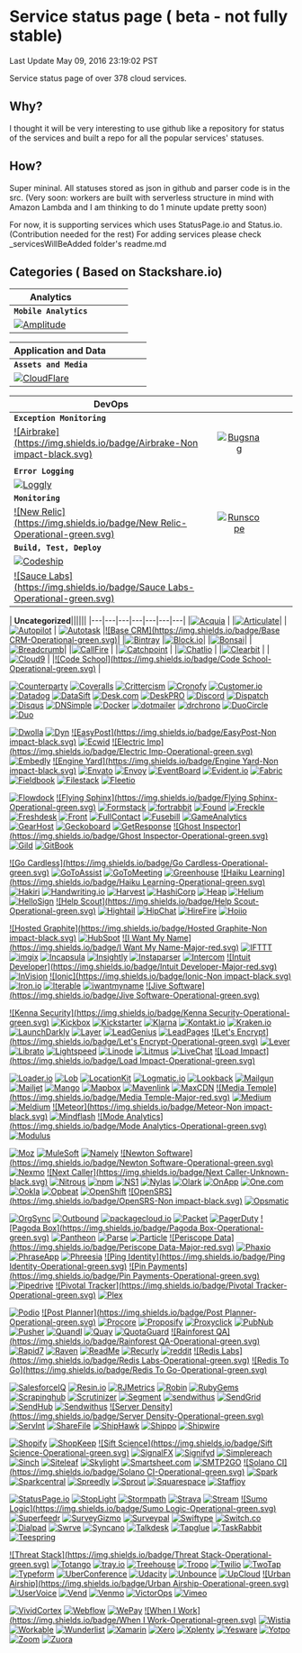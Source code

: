 # Service status page  ( beta - not fully stable)

Last Update May 09, 2016 23:19:02  PST

Service status page of over 378 cloud services.

## Why?

I thought it will be very interesting to use github like a repository for status of the services and built a repo for all the popular services' statuses.

## How?
Super mininal. All statuses stored as json in github and parser code is in the src.
(Very soon: workers are built with serverless structure in mind with Amazon Lambda and I am thinking to do 1 minute update pretty soon)

For now, it is supporting services which uses StatusPage.io and Status.io. (Contribution needed for the rest)
For adding services please check _servicesWillBeAdded folder's readme.md



## Categories ( Based on Stackshare.io)


| **Analytics**|||||
| -------------         |:-------------:| -----:| -----:| -----:|
|  **`Mobile Analytics`**
|[![Amplitude](https://img.shields.io/badge/Amplitude-Operational-green.svg)](http://status.taplytics.com)|||


| **Application and Data**|||||
| -------------         |:-------------:| -----:| -----:| -----:|
|  **`Assets and Media`**
|[![CloudFlare](https://img.shields.io/badge/CloudFlare-Operational-green.svg)](https://status.fastly.com)|||

| **DevOps**|||||
| -------------         |:-------------:| -----:| -----:| -----:|
|  **`Exception Monitoring`**
|[![Airbrake](https://img.shields.io/badge/Airbrake-Non impact-black.svg)](https://status.airbrake.io) | [![Bugsnag](https://img.shields.io/badge/Bugsnag-Operational-green.svg)](http://status.rollbar.com)|||
|||||
|  **`Error Logging`**
|[![Loggly](https://img.shields.io/badge/Loggly-Operational-green.svg)](http://www.papertrailstatus.com)||
| **`Monitoring`**
|[![New Relic](https://img.shields.io/badge/New Relic-Operational-green.svg)](https://status.newrelic.com)| [![Runscope](https://img.shields.io/badge/Runscope-Operational-green.svg)](http://status.runscope.com)||
| **`Build, Test, Deploy`**
|[![Codeship](https://img.shields.io/badge/Codeship-Operational-green.svg)](https://www.traviscistatus.com)|
|[![Sauce Labs](https://img.shields.io/badge/Sauce Labs-Operational-green.svg)](https://status.scoutapp.com)||


| **Uncategorized**||||||
|---|---|---|---|---|---|---|
|[![Acquia](https://img.shields.io/badge/Acquia-Operational-green.svg)](http://status.aptible.com) |
|[![Articulate](https://img.shields.io/badge/Articulate-Operational-green.svg)](https://status.authorize.net)|
|[![Autopilot](https://img.shields.io/badge/Autopilot-Operational-green.svg)](http://status.autopilothq.com) | [![Autotask](https://img.shields.io/badge/Autotask-Operational-green.svg)](https://barricade.statuspage.io)
|[![Base CRM](https://img.shields.io/badge/Base CRM-Operational-green.svg)](http://status.bigwig.lshift.net)|
|[![Bintray](https://img.shields.io/badge/Bintray-Operational-green.svg)](http://status.blazemeter.com)
|[![Block.io](https://img.shields.io/badge/Block.io-Operational-green.svg)](http://status.bluip.com)|
|[![Bonsai](https://img.shields.io/badge/Bonsai-Operational-green.svg)](http://status.branch.io)|
|[![Breadcrumb](https://img.shields.io/badge/Breadcrumb-Operational-green.svg)](http://status.built.io)|
|[![CallFire](https://img.shields.io/badge/CallFire-Operational-green.svg)](http://status.catalyze.io) |
|[![Catchpoint](https://img.shields.io/badge/Catchpoint-Major-red.svg)](http://status.chartboost.com) |
|[![Chatlio](https://img.shields.io/badge/Chatlio-Operational-green.svg)](https://status.ciscospark.com) |
|[![Clearbit](https://img.shields.io/badge/Clearbit-Operational-green.svg)](http://status.close.io) |
|[![Cloud9](https://img.shields.io/badge/Cloud9-Operational-green.svg)](http://status.codecov.io) |
|[![Code School](https://img.shields.io/badge/Code School-Operational-green.svg)](http://status.context.io) |

[![Counterparty](https://img.shields.io/badge/Counterparty-Operational-green.svg)](http://status.counterparty.io)
[![Coveralls](https://img.shields.io/badge/Coveralls-Operational-green.svg)](http://status.coveralls.io)
[![Crittercism](https://img.shields.io/badge/Crittercism-Operational-green.svg)](http://status.crittercism.com)
[![Cronofy](https://img.shields.io/badge/Cronofy-Operational-green.svg)](http://status.cronofy.com)
[![Customer.io](https://img.shields.io/badge/Customer.io-Operational-green.svg)](http://status.customer.io)
[![Datadog](https://img.shields.io/badge/Datadog-Operational-green.svg)](http://status.datadoghq.com)
[![DataSift](https://img.shields.io/badge/DataSift-Minor-yellow.svg)](https://status.datasift.com)
[![Desk.com](https://img.shields.io/badge/Desk.com-Operational-green.svg)](https://status.desk.com)
[![DeskPRO](https://img.shields.io/badge/DeskPRO-Operational-green.svg)](http://status.deskpro.com)
[![Discord](https://img.shields.io/badge/Discord-Operational-green.svg)](http://status.discordapp.com)
[![Dispatch](https://img.shields.io/badge/Dispatch-Operational-green.svg)](http://status.dispatch.me)
[![Disqus](https://img.shields.io/badge/Disqus-Operational-green.svg)](https://status.disqus.com)
[![DNSimple](https://img.shields.io/badge/DNSimple-Operational-green.svg)](http://dnsimplestatus.com)
[![Docker](https://img.shields.io/badge/Docker-Operational-green.svg)](https://status.docker.com)
[![dotmailer](https://img.shields.io/badge/dotmailer-Operational-green.svg)](http://status.dotmailer.com)
[![drchrono](https://img.shields.io/badge/drchrono-Operational-green.svg)](https://status.drchrono.com)
[![DuoCircle](https://img.shields.io/badge/DuoCircle-Operational-green.svg)](http://status.duocircle.com)
[![Duo](https://img.shields.io/badge/Duo-Operational-green.svg)](https://status.duo.com)


[![Dwolla](https://img.shields.io/badge/Dwolla-Operational-green.svg)](http://status.dwolla.com)
[![Dyn](https://img.shields.io/badge/Dyn-Minor-yellow.svg)](https://www.dynstatus.com)
[![EasyPost](https://img.shields.io/badge/EasyPost-Non impact-black.svg)](http://www.easypoststatus.com)
[![Ecwid](https://img.shields.io/badge/Ecwid-Operational-green.svg)](http://status.ecwid.com)
[![Electric Imp](https://img.shields.io/badge/Electric Imp-Operational-green.svg)](http://status.electricimp.com)
[![Embedly](https://img.shields.io/badge/Embedly-Operational-green.svg)](http://status.embed.ly)
[![Engine Yard](https://img.shields.io/badge/Engine Yard-Non impact-black.svg)](http://status.engineyard.com)
[![Envato](https://img.shields.io/badge/Envato-Operational-green.svg)](http://status.envato.com)
[![Envoy](https://img.shields.io/badge/Envoy-Operational-green.svg)](http://status.envoy.com)
[![EventBoard](https://img.shields.io/badge/EventBoard-Operational-green.svg)](http://status.eventboard.io)
[![Evident.io](https://img.shields.io/badge/Evident.io-Operational-green.svg)](http://status.evident.io)
[![Fabric](https://img.shields.io/badge/Fabric-Operational-green.svg)](http://status.fabric.io)
[![Fieldbook](https://img.shields.io/badge/Fieldbook-Operational-green.svg)](http://status.fieldbook.com)
[![Filestack](https://img.shields.io/badge/Filestack-Operational-green.svg)](http://status.filestack.com/)
[![Fleetio](https://img.shields.io/badge/Fleetio-Operational-green.svg)](http://status.fleetio.com)


[![Flowdock](https://img.shields.io/badge/Flowdock-Operational-green.svg)](http://status.flowdock.com/)
[![Flying Sphinx](https://img.shields.io/badge/Flying Sphinx-Operational-green.svg)](http://status.flying-sphinx.com)
[![Formstack](https://img.shields.io/badge/Formstack-Operational-green.svg)](http://status.formstack.com)
[![fortrabbit](https://img.shields.io/badge/fortrabbit-Operational-green.svg)](http://status.fortrabbit.com)
[![Found](https://img.shields.io/badge/Found-Operational-green.svg)](http://status.found.no)
[![Freckle](https://img.shields.io/badge/Freckle-Operational-green.svg)](http://status.letsfreckle.com)
[![Freshdesk](https://img.shields.io/badge/Freshdesk-Operational-green.svg)](http://updates.freshdesk.com)
[![Front](https://img.shields.io/badge/Front-Operational-green.svg)](http://status.frontapp.com)
[![FullContact](https://img.shields.io/badge/FullContact-Operational-green.svg)](http://status.fullcontact.com)
[![Fusebill](https://img.shields.io/badge/Fusebill-Operational-green.svg)](http://statuspage.fusebill.com)
[![GameAnalytics](https://img.shields.io/badge/GameAnalytics-Operational-green.svg)](https://gameanalytics.statuspage.io)
[![GearHost](https://img.shields.io/badge/GearHost-Operational-green.svg)](https://gearhost.statuspage.io/)
[![Geckoboard](https://img.shields.io/badge/Geckoboard-Operational-green.svg)](https://geckoboard.statuspage.io)
[![GetResponse](https://img.shields.io/badge/GetResponse-Operational-green.svg)](http://status.getresponse.com)
[![Ghost Inspector](https://img.shields.io/badge/Ghost Inspector-Operational-green.svg)](https://ghostinspector.statuspage.io)
[![Gild](https://img.shields.io/badge/Gild-Operational-green.svg)](http://status.gild.com)
[![GitBook](https://img.shields.io/badge/GitBook-Operational-green.svg)](http://status.gitbook.com)


[![Go Cardless](https://img.shields.io/badge/Go Cardless-Operational-green.svg)](http://www.gocardless-status.com/)
[![GoToAssist](https://img.shields.io/badge/GoToAssist-Operational-green.svg)](http://status.gotoassist.com)
[![GoToMeeting](https://img.shields.io/badge/GoToMeeting-Operational-green.svg)](http://status.gotomeeting.com)
[![Greenhouse](https://img.shields.io/badge/Greenhouse-Operational-green.svg)](http://status.greenhouse.io)
[![Haiku Learning](https://img.shields.io/badge/Haiku Learning-Operational-green.svg)](http://status.haikulearning.com)
[![Hakiri](https://img.shields.io/badge/Hakiri-Operational-green.svg)](http://status.hakiri.io)
[![Handwriting.io](https://img.shields.io/badge/Handwriting.io-Operational-green.svg)](http://status.handwriting.io)
[![Harvest](https://img.shields.io/badge/Harvest-Operational-green.svg)](http://www.harveststatus.com)
[![HashiCorp](https://img.shields.io/badge/HashiCorp-Operational-green.svg)](http://status.hashicorp.com)
[![Heap](https://img.shields.io/badge/Heap-Operational-green.svg)](http://status.heapanalytics.com)
[![Helium](https://img.shields.io/badge/Helium-Operational-green.svg)](http://status.helium.com)
[![HelloSign](https://img.shields.io/badge/HelloSign-Operational-green.svg)](http://status.hellosign.com)
[![Help Scout](https://img.shields.io/badge/Help Scout-Operational-green.svg)](http://status.helpscout.net)
[![Hightail](https://img.shields.io/badge/Hightail-Operational-green.svg)](http://status.hightail.com)
[![HipChat](https://img.shields.io/badge/HipChat-Operational-green.svg)](https://status.hipchat.com)
[![HireFire](https://img.shields.io/badge/HireFire-Operational-green.svg)](http://status.hirefire.io)
[![Hoiio](https://img.shields.io/badge/Hoiio-Operational-green.svg)](http://status.hoiio.com/)


[![Hosted Graphite](https://img.shields.io/badge/Hosted Graphite-Non impact-black.svg)](http://status.hostedgraphite.com)
[![HubSpot](https://img.shields.io/badge/HubSpot-Operational-green.svg)](https://status.hubspot.com)
[![I Want My Name](https://img.shields.io/badge/I Want My Name-Major-red.svg)](http://status.iwantmyname.com/)
[![IFTTT](https://img.shields.io/badge/IFTTT-Operational-green.svg)](http://status.ifttt.com)
[![imgix](https://img.shields.io/badge/imgix-Operational-green.svg)](http://status.imgix.com)
[![Incapsula](https://img.shields.io/badge/Incapsula-Operational-green.svg)](https://status.incapsula.com)
[![Insightly](https://img.shields.io/badge/Insightly-Operational-green.svg)](http://status.insightly.com)
[![Instaparser](https://img.shields.io/badge/Instaparser-Operational-green.svg)](http://status.instaparser.com)
[![Intercom](https://img.shields.io/badge/Intercom-Operational-green.svg)](https://status.intercom.io)
[![Intuit Developer](https://img.shields.io/badge/Intuit Developer-Major-red.svg)](http://developer-status.intuit.com/)
[![InVision](https://img.shields.io/badge/InVision-Operational-green.svg)](http://status.invisionapp.com)
[![Ionic](https://img.shields.io/badge/Ionic-Non impact-black.svg)](http://status.ionic.io)
[![Iron.io](https://img.shields.io/badge/Iron.io-Operational-green.svg)](https://status.iron.io)
[![Iterable](https://img.shields.io/badge/Iterable-Operational-green.svg)](http://status.iterable.com)
[![iwantmyname](https://img.shields.io/badge/iwantmyname-Major-red.svg)](http://status.iwantmyname.com)
[![Jive Software](https://img.shields.io/badge/Jive Software-Operational-green.svg)](http://status.jivesoftware.com)


[![Kenna Security](https://img.shields.io/badge/Kenna Security-Operational-green.svg)](http://status.kennasecurity.com)
[![Kickbox](https://img.shields.io/badge/Kickbox-Operational-green.svg)](http://status.kickbox.io)
[![Kickstarter](https://img.shields.io/badge/Kickstarter-Operational-green.svg)](http://status.kickstarter.com)
[![Klarna](https://img.shields.io/badge/Klarna-Operational-green.svg)](http://status.klarna.com)
[![Kontakt.io](https://img.shields.io/badge/Kontakt.io-Operational-green.svg)](http://status.kontakt.io)
[![Kraken.io](https://img.shields.io/badge/Kraken.io-Operational-green.svg)](https://status.kraken.io)
[![LaunchDarkly](https://img.shields.io/badge/LaunchDarkly-Operational-green.svg)](http://status.launchdarkly.com)
[![Layer](https://img.shields.io/badge/Layer-Operational-green.svg)](http://status.layer.com)
[![LeadGenius](https://img.shields.io/badge/LeadGenius-Operational-green.svg)](http://status.leadgenius.com)
[![LeadPages](https://img.shields.io/badge/LeadPages-Operational-green.svg)](http://status.leadpages.net)
[![Let's Encrypt](https://img.shields.io/badge/Let's Encrypt-Operational-green.svg)](https://letsencrypt.status.io)
[![Lever](https://img.shields.io/badge/Lever-Operational-green.svg)](https://status.lever.co)
[![Librato](https://img.shields.io/badge/Librato-Operational-green.svg)](https://status.librato.com)
[![Lightspeed](https://img.shields.io/badge/Lightspeed-Operational-green.svg)](http://status.lightspeedretail.com)
[![Linode](https://img.shields.io/badge/Linode-Operational-green.svg)](http://status.linode.com)
[![Litmus](https://img.shields.io/badge/Litmus-Major-red.svg)](https://status.litmus.com)
[![LiveChat](https://img.shields.io/badge/LiveChat-Operational-green.svg)](https://status.livechatinc.com)
[![Load Impact](https://img.shields.io/badge/Load Impact-Operational-green.svg)](http://status.loadimpact.com/)

[![Loader.io](https://img.shields.io/badge/Loader.io-Operational-green.svg)](http://status.loader.io)
[![Lob](https://img.shields.io/badge/Lob-Operational-green.svg)](http://status.lob.com)
[![LocationKit](https://img.shields.io/badge/LocationKit-Operational-green.svg)](http://status.locationkit.io)
[![Logmatic.io](https://img.shields.io/badge/Logmatic.io-Operational-green.svg)](http://status.logmatic.io)
[![Lookback](https://img.shields.io/badge/Lookback-Operational-green.svg)](http://status.lookback.io)
[![Mailgun](https://img.shields.io/badge/Mailgun-Operational-green.svg)](http://status.mailgun.com)
[![Mailjet](https://img.shields.io/badge/Mailjet-Operational-green.svg)](http://status.mailjet.com)
[![Mango](https://img.shields.io/badge/Mango-Operational-green.svg)](https://status.getmango.com/)
[![Mapbox](https://img.shields.io/badge/Mapbox-Operational-green.svg)](http://status.mapbox.com)
[![Mavenlink](https://img.shields.io/badge/Mavenlink-Operational-green.svg)](https://mavenlink.statuspage.io)
[![MaxCDN](https://img.shields.io/badge/MaxCDN-Operational-green.svg)](http://status.maxcdn.com)
[![Media Temple](https://img.shields.io/badge/Media Temple-Major-red.svg)](http://status.mediatemple.net)
[![Medium](https://img.shields.io/badge/Medium-Operational-green.svg)](https://medium.statuspage.io)
[![Meldium](https://img.shields.io/badge/Meldium-Operational-green.svg)](http://status.meldium.com)
[![Meteor](https://img.shields.io/badge/Meteor-Non impact-black.svg)](http://status.meteor.com)
[![Mindflash](https://img.shields.io/badge/Mindflash-Operational-green.svg)](http://trust.mindflash.com)
[![Mode Analytics](https://img.shields.io/badge/Mode Analytics-Operational-green.svg)](http://status.modeanalytics.com)
[![Modulus](https://img.shields.io/badge/Modulus-Operational-green.svg)](http://status.modulus.io)


[![Moz](https://img.shields.io/badge/Moz-Minor-yellow.svg)](http://health.moz.com)
[![MuleSoft](https://img.shields.io/badge/MuleSoft-Operational-green.svg)](http://status.mulesoft.com)
[![Namely](https://img.shields.io/badge/Namely-Operational-green.svg)](https://status.namely.com)
[![Newton Software](https://img.shields.io/badge/Newton Software-Operational-green.svg)](http://status.newtonsoftware.com)
[![Nexmo](https://img.shields.io/badge/Nexmo-Minor-yellow.svg)](https://status.nexmo.com)
[![Next Caller](https://img.shields.io/badge/Next Caller-Unknown-black.svg)](http://status.nextcaller.com)
[![Nitrous](https://img.shields.io/badge/Nitrous-Operational-green.svg)](http://status.nitrous.io)
[![npm](https://img.shields.io/badge/npm-Operational-green.svg)](http://status.npmjs.org)
[![NS1](https://img.shields.io/badge/NS1-Operational-green.svg)](http://www.nsonestatus.net)
[![Nylas](https://img.shields.io/badge/Nylas-Operational-green.svg)](http://status.nylas.com)
[![Olark](https://img.shields.io/badge/Olark-Operational-green.svg)](http://status.olark.com)
[![OnApp](https://img.shields.io/badge/OnApp-Operational-green.svg)](http://status.onapp.com)
[![One.com](https://img.shields.io/badge/One.com-Operational-green.svg)](http://status.one.com)
[![Ookla](https://img.shields.io/badge/Ookla-Operational-green.svg)](http://status.ookla.com)
[![Opbeat](https://img.shields.io/badge/Opbeat-Operational-green.svg)](http://status.opbeat.com)
[![OpenShift](https://img.shields.io/badge/OpenShift-Operational-green.svg)](http://status.openshift.com)
[![OpenSRS](https://img.shields.io/badge/OpenSRS-Non impact-black.svg)](http://opensrsstatus.com)
[![Opsmatic](https://img.shields.io/badge/Opsmatic-Operational-green.svg)](http://status.opsmatic.com)


[![OrgSync](https://img.shields.io/badge/OrgSync-Operational-green.svg)](http://status.orgsync.com)
[![Outbound](https://img.shields.io/badge/Outbound-Operational-green.svg)](http://status.outbound.io)
[![packagecloud.io](https://img.shields.io/badge/packagecloud.io-Operational-green.svg)](http://www.packagecloudstatus.io)
[![Packet](https://img.shields.io/badge/Packet-Operational-green.svg)](http://status.packet.net)
[![PagerDuty](https://img.shields.io/badge/PagerDuty-Operational-green.svg)](https://status.pagerduty.com)
[![Pagoda Box](https://img.shields.io/badge/Pagoda Box-Operational-green.svg)](http://status.pagodabox.io)
[![Pantheon](https://img.shields.io/badge/Pantheon-Operational-green.svg)](http://status.pantheon.io)
[![Parse](https://img.shields.io/badge/Parse-Operational-green.svg)](https://status.parse.com)
[![Particle](https://img.shields.io/badge/Particle-Operational-green.svg)](http://status.particle.io)
[![Periscope Data](https://img.shields.io/badge/Periscope Data-Major-red.svg)](https://status.periscopedata.com)
[![Phaxio](https://img.shields.io/badge/Phaxio-Operational-green.svg)](http://status.phaxio.com)
[![PhraseApp](https://img.shields.io/badge/PhraseApp-Operational-green.svg)](http://status.phraseapp.com)
[![Phreesia](https://img.shields.io/badge/Phreesia-Operational-green.svg)](http://status.phreesia.net)
[![Ping Identity](https://img.shields.io/badge/Ping Identity-Operational-green.svg)](https://status.pingidentity.com)
[![Pin Payments](https://img.shields.io/badge/Pin Payments-Operational-green.svg)](https://pin.statuspage.io)
[![Pipedrive](https://img.shields.io/badge/Pipedrive-Operational-green.svg)](http://status.pipedrive.com)
[![Pivotal Tracker](https://img.shields.io/badge/Pivotal Tracker-Operational-green.svg)](http://status.pivotaltracker.com/)
[![Plex](https://img.shields.io/badge/Plex-Operational-green.svg)](http://status.plex.tv)


[![Podio](https://img.shields.io/badge/Podio-Operational-green.svg)](http://status.podio.com)
[![Post Planner](https://img.shields.io/badge/Post Planner-Operational-green.svg)](http://status.postplanner.com)
[![Procore](https://img.shields.io/badge/Procore-Operational-green.svg)](http://status.procore.com)
[![Proposify](https://img.shields.io/badge/Proposify-Operational-green.svg)](http://status.proposify.biz)
[![Proxyclick](https://img.shields.io/badge/Proxyclick-Operational-green.svg)](http://status.proxyclick.com)
[![PubNub](https://img.shields.io/badge/PubNub-Operational-green.svg)](http://status.pubnub.com)
[![Pusher](https://img.shields.io/badge/Pusher-Operational-green.svg)](https://status.pusher.com)
[![Quandl](https://img.shields.io/badge/Quandl-Operational-green.svg)](http://status.quandl.com)
[![Quay](https://img.shields.io/badge/Quay-Operational-green.svg)](http://status.quay.io)
[![QuotaGuard](https://img.shields.io/badge/QuotaGuard-Operational-green.svg)](http://status.quotaguard.com)
[![Rainforest QA](https://img.shields.io/badge/Rainforest QA-Operational-green.svg)](http://status.rainforestqa.com)
[![Rapid7](https://img.shields.io/badge/Rapid7-Operational-green.svg)](https://status.rapid7.com/)
[![Raven](https://img.shields.io/badge/Raven-Operational-green.svg)](http://status.raventools.com)
[![ReadMe](https://img.shields.io/badge/ReadMe-Operational-green.svg)](http://status.readme.io)
[![Recurly](https://img.shields.io/badge/Recurly-Operational-green.svg)](https://status.recurly.com)
[![reddit](https://img.shields.io/badge/reddit-Operational-green.svg)](http://www.redditstatus.com)
[![Redis Labs](https://img.shields.io/badge/Redis Labs-Operational-green.svg)](https://status.redislabs.com)
[![Redis To Go](https://img.shields.io/badge/Redis To Go-Operational-green.svg)](http://status.redistogo.com)


[![SalesforceIQ](https://img.shields.io/badge/SalesforceIQ-Operational-green.svg)](https://status.salesforceiq.com/)
[![Resin.io](https://img.shields.io/badge/Resin.io-Operational-green.svg)](http://status.resin.io)
[![RJMetrics](https://img.shields.io/badge/RJMetrics-Operational-green.svg)](http://status.rjmetrics.com)
[![Robin](https://img.shields.io/badge/Robin-Operational-green.svg)](http://status.robinpowered.com)
[![RubyGems](https://img.shields.io/badge/RubyGems-Operational-green.svg)](https://status.rubygems.org)
[![Scrapinghub](https://img.shields.io/badge/Scrapinghub-Operational-green.svg)](http://status.scrapinghub.com)
[![Scrutinizer](https://img.shields.io/badge/Scrutinizer-Operational-green.svg)](http://status.scrutinizer-ci.com)
[![Segment](https://img.shields.io/badge/Segment-Operational-green.svg)](http://status.segment.com)
[![sendwithus](https://img.shields.io/badge/sendwithus-Operational-green.svg)](http://status.sendwithus.com/)
[![SendGrid](https://img.shields.io/badge/SendGrid-Operational-green.svg)](http://status.sendgrid.com)
[![SendHub](https://img.shields.io/badge/SendHub-Operational-green.svg)](http://status.sendhub.com)
[![Sendwithus](https://img.shields.io/badge/Sendwithus-Operational-green.svg)](http://status.sendwithus.com)
[![Server Density](https://img.shields.io/badge/Server Density-Operational-green.svg)](http://status.serverdensity.com)
[![ServInt](https://img.shields.io/badge/ServInt-Operational-green.svg)](https://servint.statuspage.io)
[![ShareFile](https://img.shields.io/badge/ShareFile-Operational-green.svg)](http://status.sharefile.com)
[![ShipHawk](https://img.shields.io/badge/ShipHawk-Operational-green.svg)](https://shiphawk.statuspage.io)
[![Shippo](https://img.shields.io/badge/Shippo-Operational-green.svg)](http://status.goshippo.com)
[![Shipwire](https://img.shields.io/badge/Shipwire-Operational-green.svg)](http://status.shipwire.com)


[![Shopify](https://img.shields.io/badge/Shopify-Operational-green.svg)](https://status.shopify.com)
[![ShopKeep](https://img.shields.io/badge/ShopKeep-Operational-green.svg)](http://status.shopkeep.com)
[![Sift Science](https://img.shields.io/badge/Sift Science-Operational-green.svg)](https://status.siftscience.com)
[![SignalFX](https://img.shields.io/badge/SignalFX-Operational-green.svg)](http://status.signalfx.com)
[![Signifyd](https://img.shields.io/badge/Signifyd-Operational-green.svg)](http://status.signifyd.com)
[![Simplereach](https://img.shields.io/badge/Simplereach-Operational-green.svg)](http://status.simplereach.com)
[![Sinch](https://img.shields.io/badge/Sinch-Operational-green.svg)](http://status.sinch.com)
[![Siteleaf](https://img.shields.io/badge/Siteleaf-Operational-green.svg)](http://status.siteleaf.com)
[![Skylight](https://img.shields.io/badge/Skylight-Operational-green.svg)](http://status.skylight.io)
[![Smartsheet.com](https://img.shields.io/badge/Smartsheet.com-Operational-green.svg)](http://status.smartsheet.com)
[![SMTP2GO](https://img.shields.io/badge/SMTP2GO-Operational-green.svg)](http://smtp2gostatus.com)
[![Solano CI](https://img.shields.io/badge/Solano CI-Operational-green.svg)](http://status.tddium.com/)
[![Spark](https://img.shields.io/badge/Spark-Operational-green.svg)](http://status.spark.io/)
[![Sparkcentral](https://img.shields.io/badge/Sparkcentral-Operational-green.svg)](http://status.sparkcentral.com)
[![Spreedly](https://img.shields.io/badge/Spreedly-Operational-green.svg)](http://status.spreedly.com)
[![Sprout](https://img.shields.io/badge/Sprout-Operational-green.svg)](http://status.sproutsocial.com)
[![Squarespace](https://img.shields.io/badge/Squarespace-Operational-green.svg)](https://status.squarespace.com)
[![Staffjoy](https://img.shields.io/badge/Staffjoy-Operational-green.svg)](http://status.staffjoy.com)


[![StatusPage.io](https://img.shields.io/badge/StatusPage.io-Operational-green.svg)](http://metastatuspage.com/)
[![StopLight](https://img.shields.io/badge/StopLight-Operational-green.svg)](http://status.stoplight.io)
[![Stormpath](https://img.shields.io/badge/Stormpath-Operational-green.svg)](http://status.stormpath.com)
[![Strava](https://img.shields.io/badge/Strava-Operational-green.svg)](http://status.strava.com)
[![Stream](https://img.shields.io/badge/Stream-Operational-green.svg)](http://status.getstream.io)
[![Sumo Logic](https://img.shields.io/badge/Sumo Logic-Operational-green.svg)](http://status.sumologic.com)
[![Superfeedr](https://img.shields.io/badge/Superfeedr-Operational-green.svg)](http://status.superfeedr.com)
[![SurveyGizmo](https://img.shields.io/badge/SurveyGizmo-Operational-green.svg)](https://surveygizmo.statuspage.io)
[![Surveypal](https://img.shields.io/badge/Surveypal-Operational-green.svg)](https://status.surveypal.com)
[![Swiftype](https://img.shields.io/badge/Swiftype-Operational-green.svg)](http://status.swiftype.com)
[![Switch.co](https://img.shields.io/badge/Switch.co-Operational-green.svg)](http://status.dialpad.com)
[![Dialpad](https://img.shields.io/badge/Dialpad-Operational-green.svg)](http://status.dialpad.com/)
[![Swrve](https://img.shields.io/badge/Swrve-Operational-green.svg)](http://status.swrve.com)
[![Syncano](https://img.shields.io/badge/Syncano-Operational-green.svg)](http://status.syncano.com)
[![Talkdesk](https://img.shields.io/badge/Talkdesk-Operational-green.svg)](http://status.talkdesk.com)
[![Tapglue](https://img.shields.io/badge/Tapglue-Operational-green.svg)](http://status.tapglue.com)
[![TaskRabbit](https://img.shields.io/badge/TaskRabbit-Operational-green.svg)](http://status.taskrabbit.com)
[![Teespring](https://img.shields.io/badge/Teespring-Operational-green.svg)](http://status.teespring.com)


[![Threat Stack](https://img.shields.io/badge/Threat Stack-Operational-green.svg)](http://status.threatstack.com)
[![Totango](https://img.shields.io/badge/Totango-Operational-green.svg)](http://status.totango.com)
[![tray.io](https://img.shields.io/badge/tray.io-Operational-green.svg)](http://status.tray.io)
[![Treehouse](https://img.shields.io/badge/Treehouse-Operational-green.svg)](http://status.teamtreehouse.com)
[![Tropo](https://img.shields.io/badge/Tropo-Minor-yellow.svg)](http://status.tropo.com)
[![Twilio](https://img.shields.io/badge/Twilio-Operational-green.svg)](http://status.twilio.com)
[![TwoTap](https://img.shields.io/badge/TwoTap-Operational-green.svg)](http://status.twotap.com)
[![Typeform](https://img.shields.io/badge/Typeform-Operational-green.svg)](http://status.typeform.com)
[![UberConference](https://img.shields.io/badge/UberConference-Operational-green.svg)](http://status.uberconference.com/)
[![Udacity](https://img.shields.io/badge/Udacity-Operational-green.svg)](http://status.udacity.com)
[![Unbounce](https://img.shields.io/badge/Unbounce-Operational-green.svg)](http://status.unbounce.com)
[![UpCloud](https://img.shields.io/badge/UpCloud-Operational-green.svg)](http://status.upcloud.com)
[![Urban Airship](https://img.shields.io/badge/Urban Airship-Operational-green.svg)](http://status.urbanairship.com)
[![UserVoice](https://img.shields.io/badge/UserVoice-Operational-green.svg)](https://status.uservoice.com)
[![Vend](https://img.shields.io/badge/Vend-Operational-green.svg)](http://status.vendhq.com)
[![Venmo](https://img.shields.io/badge/Venmo-Operational-green.svg)](http://status.venmo.com)
[![VictorOps](https://img.shields.io/badge/VictorOps-Operational-green.svg)](https://status.victorops.com)
[![Vimeo](https://img.shields.io/badge/Vimeo-Operational-green.svg)](http://www.vimeostatus.com)


[![VividCortex](https://img.shields.io/badge/VividCortex-Operational-green.svg)](https://vividcortex.statuspage.io)
[![Webflow](https://img.shields.io/badge/Webflow-Operational-green.svg)](http://status.webflow.com)
[![WePay](https://img.shields.io/badge/WePay-Operational-green.svg)](https://status.wepay.com)
[![When I Work](https://img.shields.io/badge/When I Work-Operational-green.svg)](http://status.wheniwork.com)
[![Wistia](https://img.shields.io/badge/Wistia-Operational-green.svg)](https://status.wistia.com)
[![Workable](https://img.shields.io/badge/Workable-Operational-green.svg)](http://status.workable.com)
[![Wunderlist](https://img.shields.io/badge/Wunderlist-Operational-green.svg)](https://status.wunderlist.com)
[![Xamarin](https://img.shields.io/badge/Xamarin-Operational-green.svg)](http://status.xamarin.com)
[![Xero](https://img.shields.io/badge/Xero-Minor-yellow.svg)](https://status.developer.xero.com)
[![Xplenty](https://img.shields.io/badge/Xplenty-Operational-green.svg)](http://status.xplenty.com)
[![Yesware](https://img.shields.io/badge/Yesware-Operational-green.svg)](http://status.yesware.com)
[![Yotpo](https://img.shields.io/badge/Yotpo-Operational-green.svg)](http://status.yotpo.com)
[![Zoom](https://img.shields.io/badge/Zoom-Operational-green.svg)](http://status.zoom.us)
[![Zuora](https://img.shields.io/badge/Zuora-Operational-green.svg)](http://trust.zuora.com)
